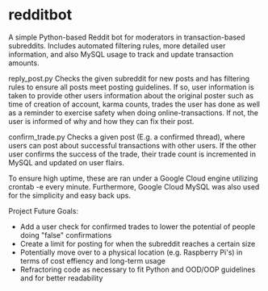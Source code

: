# redditbot
A simple Python-based Reddit bot for moderators in transaction-based subreddits. Includes automated filtering rules, more detailed user information, and also MySQL usage to track and update transaction amounts. 

reply_post.py
  Checks the given subreddit for new posts and has filtering rules to ensure all posts meet posting guidelines. If so, user information is taken to provide other users information about the original poster such as time of creation of account, karma counts, trades the user has done as well as a reminder to exercise safety when doing online-transactions. If not, the user is informed of why and how they can fix their post.
  
 confirm_trade.py
  Checks a given post (E.g. a confirmed thread), where users can post about successful transactions with other users. If the other user confirms the success of the trade, their trade count is incremented in MySQL and updated on user flairs.
  
 To ensure high uptime, these are ran under a Google Cloud engine utilizing crontab -e every minute. Furthermore, Google Cloud MySQL was also used for the simplicity and easy back ups.
 
 Project Future Goals: 
 - Add a user check for confirmed trades to lower the potential of people doing "false" confirmations
 - Create  a limit for posting for when the subreddit reaches a certain size
 - Potentially move over to a physical location (e.g. Raspberry Pi's) in terms of cost effiency and long-term usage
 - Refractoring code as necessary to fit Python and OOD/OOP guidelines and for better readability
